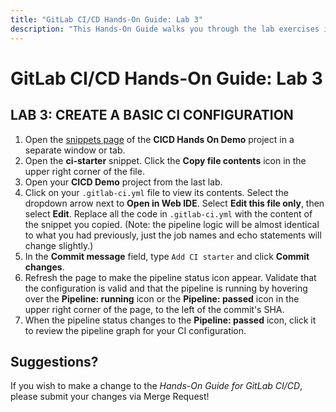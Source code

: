 ```yaml
---
title: "GitLab CI/CD Hands-On Guide: Lab 3"
description: "This Hands-On Guide walks you through the lab exercises in the GitLab CI/CD course."
---
```


# GitLab CI/CD Hands-On Guide: Lab 3


## LAB 3: CREATE A BASIC CI CONFIGURATION

1. Open the [snippets page](https://ilt.gitlabtraining.cloud/professional-services-classes/gitlab-ci-cd/gitlab-cicd-hands-on-demo/-/snippets) of the **CICD Hands On Demo** project in a separate window or tab.
1. Open the **ci-starter** snippet. Click the **Copy file contents** icon in the upper right corner of the file.
1. Open your **CICD Demo** project from the last lab.
1. Click on your `.gitlab-ci.yml` file to view its contents. Select the dropdown arrow next to **Open in Web IDE**. Select **Edit this file only**, then select **Edit**. Replace all the code in `.gitlab-ci.yml` with the content of the snippet you copied. (Note: the pipeline logic will be almost identical to what you had previously, just the job names and echo statements will change slightly.)
1. In the **Commit message** field, type `Add CI starter` and click **Commit changes**.
1. Refresh the page to make the pipeline status icon appear. Validate that the configuration is valid and that the pipeline is running by hovering over the **Pipeline: running** icon or the **Pipeline: passed** icon in the upper right corner of the page, to the left of the commit's SHA.
1. When the pipeline status changes to the **Pipeline: passed** icon, click it to review the pipeline graph for your CI configuration.

## Suggestions?

If you wish to make a change to the *Hands-On Guide for GitLab CI/CD*, please submit your changes via Merge Request!
